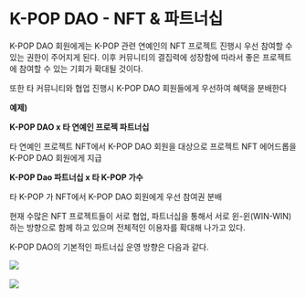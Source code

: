 # K-POP DAO - NFT & 파트너십

K-POP DAO 회원에게는 K-POP 관련 연예인의 NFT 프로젝트 진행시 우선 참여할 수 있는 권한이 주어지게 된다. 이후 커뮤니티의 결집력에 성장함에 따라서 좋은 프로젝트에 참여할 수 있는 기회가 확대될 것이다.

또한 타 커뮤니티와 협업 진행시 K-POP DAO 회원들에게 우선하여 혜택을 분배한다

&#x20;

**예제)**

**K-POP DAO x 타 연예인 프로젝 파트너십**      &#x20;

&#x20;타 연예인 프로젝트 NFT에서 K-POP DAO 회원을 대상으로 프로젝트 NFT 에어드롭을 K-POP DAO 회원에게 지급

&#x20;

**K-POP Dao 파트너십 x 타 K-POP 가수**

&#x20; 타 K-POP 가 NFT에서 K-POP DAO 회원에게 우선 참여권 분배



현재 수많은 NFT 프로젝트들이 서로 협업, 파트너십을 통해서 서로 윈-윈(WIN-WIN) 하는 방향으로 함께 하고 있으며 전체적인 이용자를 확대해 나가고 있다.

&#x20;

K-POP DAO의 기본적인 파트너십 운영 방향은 다음과 같다.

![](<../../../../../.gitbook/assets/kpop삽도007 (1).png>)

![](../../../../../.gitbook/assets/kpop삽도008.png)
